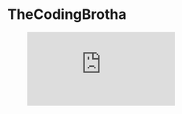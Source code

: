 # TheCodingBrotha

<figure><embed src="https://wakatime.com/share/@2e5ac7e9-8439-4484-bfc0-262ab5940fa6/f1269a00-148d-4829-a8eb-540e446132c6.svg"></embed></figure>
